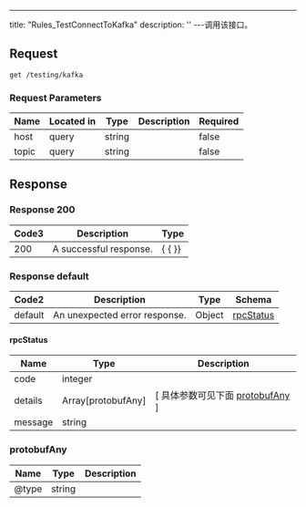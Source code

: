 ---
title: "Rules_TestConnectToKafka"
description: ''
---调用该接口。



## Request


```
get /testing/kafka
```

###  Request Parameters

| Name | Located in | Type | Description |  Required |
| ---- | ---------- | ----------- | ----------- |  ---- |
| host | query | string |  |  false |
| topic | query | string |  |  false |

## Response

### Response  200
| Code3 | Description | Type | 
| ---- | ----------- | ------ | 
| 200 | A successful response. | {   { }} |

### Response  default 
| Code2 | Description | Type | Schema |
| ---- | ----------- | ------ | ------ |
| default | An unexpected error response. | Object | [rpcStatus](#rpcStatus) |

#### rpcStatus

| Name | Type | Description | 
| ---- | ---- | ----------- |     
| code | integer |  |          
| details | Array[protobufAny] |  [ 具体参数可见下面 [protobufAny](#protobufAny) ] |       
| message | string |  |   

### protobufAny
| Name | Type | Description | 
| ---- | ---- | ----------- |     
| @type | string |  |   



